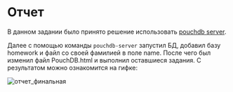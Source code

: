 # Отчет

В данном задании было принято решение использовать [pouchdb server](https://github.com/pouchdb/pouchdb-server "гайд").

Далее с помощью команды `pouchdb-server` запустил БД, добавил базу homework и файл со своей фамилией в поле name. После чего был изменил файл PouchDB.html и выполнил оставшиеся задания. С результатом можно ознакомится на гифке:

![отчет_финальная](https://user-images.githubusercontent.com/45429125/160911001-9646c1b5-96b0-4746-87b6-bb07ceb0bbf6.gif)
